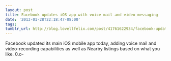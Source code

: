 ```yaml
---
layout: post
title: Facebook updates iOS app with voice mail and video messaging
date: '2013-01-28T22:18:47-08:00'
tags: 
tumblr_url: http://blog.lovellfelix.com/post/41761622934/facebook-updates-ios-app-with-voice-mail-and-video
---
```


Facebook updated its main iOS mobile app today, adding voice mail and video-recording capabilities as well as Nearby listings based on what you like.
0.o-
